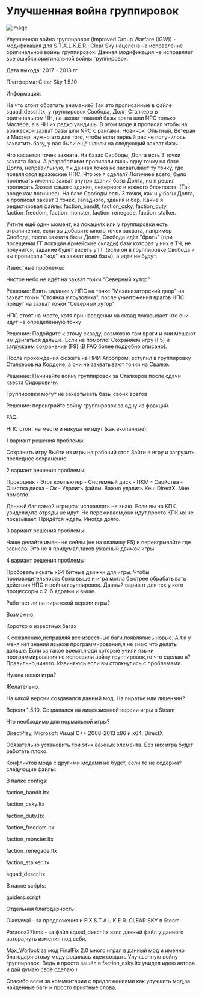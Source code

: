 # Улучшенная война группировок
![image](https://user-images.githubusercontent.com/122475826/211901212-03280df0-47f8-449f-96f0-079f41899d8f.png)

Улучшенная война группировок (Improved Group Warfare (IGW)) - модификация для S.T.A.L.K.E.R.: Clear Sky нацелена на исправление оригинальной войны группировок. Данная модификация не исправляет все ошибки оригинальной войны группировок.

Дата выхода: 2017 - 2018 гг.

Платформа: Clear Sky 1.5.10

Информация:

На что стоит обратить внимание? Так это прописанные в файле squad_descr.ltx, у группировок Свобода, Долг, Сталкеры в оригинальном ЧН, на захват главной базы врага шли NPC только Мастера, а в ЧН их редко увидишь. В этом моде я прописал чтобы на вражеской захват базы шли NPC с рангами: Новичок, Опытный, Ветеран и Мастер, нужно это для того, чтобы если первый раз не получилось захватить базу, у вас были ещё шансы на следующий захват базы.

Что касается точек захвата. На базах Свободы, Долга есть 3 точки захвата базы. А разработчики прописали лишь одну точку на базе Долга, неправильную, т.к данная точка не захватывает ту точку, где появляются вражеские НПС. Что же я сделал? Логичнее всего, было прописать именно захват внутри здания базы Долга, но я решил прописать Захват самого здания, северного и южного блокпоста. (Так вроде как логичнее). На базе Свободы есть 3 точки, как и у базы Долга, я прописал захват 3 точек, западного, здания и бар. Какие я редактировал файлы: faction_bandit, faction_csky, faction_duty, faction_freedom, faction_monster, faction_renegade, faction_stalker.

Учтите ещё один момент, на локациях или у группировки есть ограничение, если вы добавите много точек захвата, например Свободе, после захвата базы Долга, Свобода идёт "брать" (при посещении ГГ локации Армейские склады) базу которая у них в ТЧ, не получится, задание будет висеть у ГГ (если он в группировке Свобода и вы прописали "код" на захват всей базы), а идти не будут.

Известные проблемы:

Чистое небо не идёт на захват точки "Северный хутор"

Решение: Взять задание у НПС на точке "Механизаторский двор" на захват точки "Стоянка у грузовика", после уничтожения врагов НПС пойдут на захват точки "Северный хутор"

НПС стоят на месте, хотя при наведении на сквад показывает что они идут на определённую точку

Решение: Подойдите к этому скваду, возможно там враги и они мешают им двигаться дальше. Если не помогло: Сохраняем игру (F5) и загружаем сохранение (F9) (В FAQ более подробно описано).

После прохождения сюжета на НИИ Агропром, вступил в группировку Сталкеров на Кордоне, а они не захватывают точки на Свалке.

Решение: Начинайте войну группировок за Сталкеров после сдачи квеста Сидоровичу.

Группировки могут не захватывать базы своих врагов

Решение: переиграйте войну группировок за одну из фракций.

FAQ:

НПС стоят на месте и никуда не идут (как вкопанные):

1 вариант решения проблемы:

Сохранить игру
Выйти из игры на рабочий стол
Зайти в игру и загрузить последнее сохранение

2 вариант решения проблемы:

Проводник - Этот компьютер - Системный диск - ПКМ - Свойства - Очистка диска - Ок - Удалить файлы. Важно удалить Кеш DirectX. Мне помогло.

Данный баг самой игры,как исправлять не знаю. Если вы на КПК увидели,что отряды не идут. Не переживаем,они идут,просто КПК их не показывает. Придётся ждать. Иногда долго.

3 вариант решения проблемы:

Чаще делайте именные сейвы (не на клавишу F5) и переигрывайте где зависло. Это не я придумал,таков ужасный движок игры.

4 вариант решения проблемы:

Пробовать искать x64 битные движки для игры. Чтобы производительность была выше и игра могла быстрее обрабатывать действия НПС и войны группировок. Данный вариант для тех у кого процессоры с 2-6 ядрами и выше.

Работает ли на пиратской версии игры?

Возможно.

Коротко о известных багах

К сожалению,исправляя все известные баги,появлялись новые. А т.к у меня нет знаний языков программирования,я не знаю что делать дальше. Если за такое время,люди которые учили языки программирования не исправили войну группировок,то что сделаю я? Правильно,ничего. Извиняюсь если вы столкнулись с проблемами.

Нужна новая игра?

Желательно.

На какой версии создавался данный мод. На пиратке или лицензии?

Версия 1.5.10. Создавался на лицензионной версии игры в Steam

Что необходимо для нормальной игры?

DirectPlay, Microsoft Visual C++ 2008-2013 x86 и x64, DirectX

Обязательно установить три этих важных элемента. Без них игра будет работать плохо.

Конфликтов мода с другими модами не будет, если те не содержат следующие файлы:

В папке configs:

faction_bandit.ltx

faction_csky.ltx

faction_duty.ltx

faction_freedom.ltx

faction_monster.ltx

faction_renegade.ltx

faction_stalker.ltx

squad_descr.ltx

В папке scripts:

guiders.script

Отдельная благодарность:

Olamawai - за предложения и FIX S.T.A.L.K.E.R. CLEAR SKY в Steam

Paradox27kms - за файл squad_descr.ltx взял данный файл у данного автора,чуть изменил под себя.

Max_Warlock за мод FinalFix 2.0 много играл в данный мод и именно благодаря этому моду родилась идея создать Улучшенную войну группировок. Ведь я просто зашёл в faction_csky.ltx увидел идею автора и дай думаю своё сделаю )

Спасибо всем за комментарии с предложениями как улучшить мод,за найденные баги и просто приятные слова.
